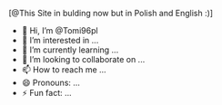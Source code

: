 [@This Site in bulding now but in Polish and English :)]



- 👋 Hi, I’m @Tomi96pl
- 👀 I’m interested in ...
- 🌱 I’m currently learning ...
- 💞️ I’m looking to collaborate on ...
- 📫 How to reach me ...
- 😄 Pronouns: ...
- ⚡ Fun fact: ...

<!---
Tomi96pl/Tomi96pl is a ✨ special ✨ repository because its `README.md` (this file) appears on your GitHub profile.
You can click the Preview link to take a look at your changes.
--->
